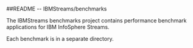 ##README --  IBMStreams/benchmarks

The IBMStreams benchmarks project contains performance benchmark applications for IBM InfoSphere Streams.

Each benchmark is in a separate directory.
 